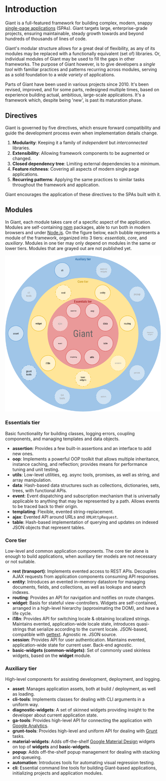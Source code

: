 Introduction
============

Giant is a full-featured framework for building complex, modern, snappy [single-page applications](https://en.wikipedia.org/wiki/Single-page_application) (SPAs). Giant targets large, enterprise-grade projects, ensuring maintainable, steady growth towards and beyond hundreds of thousands of lines of code.

Giant's modular structure allows for a great deal of flexibility, as any of its modules may be replaced with a functionally equivalent (set of) libraries. Or, individual modules of Giant may be used to fill the gaps in other frameworks. The purpose of Giant however, is to give developers a *single tool* with familiar practices and patterns recurring across modules, serving as a solid foundation to a *wide variety* of applications.

Parts of Giant have been used in various projects since 2010. It's been revised, improved, and for some parts, redesigned multiple times, based on experience building actual, ambitious, large-scale applications. It's a framework which, despite being 'new', is past its maturation phase.

Directives
----------

Giant is governed by five directives, which ensure forward compatibility and guide the development process even when implementation details change.

1. **Modularity**: Keeping it a family of *independent* but *interconnected* libraries.
2. **Extensibility**: Allowing framework components to be augmented or changed.
3. **Closed dependency tree**: Limiting external dependencies to a minimum.
4. **Feature richness**: Covering all aspects of modern single page applications.
5. **Recurring patterns**: Applying the same practices to similar tasks throughout the framework and application.

Giant encourages the application of these directives to the SPAs built with it.

Modules
-------

In Giant, each module takes care of a specific aspect of the application. Modules are self-containing [npm](http://npmjs.org) packages, able to run both in modern browsers and under [Node.js](https://nodejs.org). On the figure below, each bubble represents a module of the framework, organized into 3 tiers: *essentials*, *core*, and *auxiliary*. Modules in one tier may only depend on modules in the same or lower tiers. Modules that are grayed out are not published yet.

![Module structure (Open in new tab to magnify)](https://raw.githubusercontent.com/giantjs/giant-developer-guide/draft/images/Giant%20Modules.png)

### Essentials tier

Basic functionality for building classes, logging errors, coupling components, and managing templates and data objects.

- **assertion**: Provides a few built-in assertions and an interface to add new ones.
- **oop**: Implements a powerful OOP toolkit that allows multiple inheritance, instance caching, and reflection; provides means for performance tuning and unit testing.
- **utils**: Low-level utilities, eg. async tools, promises, as well as string, and array manipulation. 
- **data**: Hash-based data structures such as collections, dictionaries, sets, trees, with functional APIs.
- **event**: Event dispatching and subscription mechanism that is universally applicable to anything that may be represented by a path. Allows events to be traced back to their origin.
- **templating**: Flexible, evented string-replacement.
- **ajax**: Evented API around URLs and `XMLHttpRequest`.
- **table**: Hash-based implementation of querying and updates on indexed JSON objects that represent tables.

### Core tier

Low-level and common application components. The core tier alone is enough to build applications, when auxiliary tier models are not necessary or not suitable.

- **rest (transport)**: Implements evented access to REST APIs. Decouples AJAX requests from application components consuming API responses.
- **entity**: Introduces an evented in-memory datastore for managing documents, fields, and collections, as well as lookups and search indexes. 
- **routing**: Provides an API for navigation and notifies on route changes.
- **widget**: Basis for stateful view-controllers. Widgets are self-contained, arranged in a high-level hierarchy (approximating the DOM), and have a life cycle.
- **i18n**: Provides API for switching locale & obtaining localized strings. Maintains evented, application-wide locale state, introduces quasi-strings that serialize according to the current locale. JSON-based, compatible with [gettext](https://www.gnu.org/software/gettext/). Agnostic re. JSON source.
- **session**: Provides API for user authentication. Maintains evented, application-wide state for current user. Back-end agnostic.
- **basic-widgets (common-widgets)**: Set of commonly used skinless widgets, based on the **widget** module.

### Auxiliary tier

High-level components for assisting development, deployment, and logging.

- **asset**: Manages application assets, both at build / deployment, as well as loading.
- **cli-tools**: Implements classes for dealing with CLI arguments in a uniform way.
- **diagnostic-widgets**: A set of skinned widgets providing insight to the developer about current application state.
- **ga-tools**: Provides high-level API for connecting the application with [Google Analytics](https://www.google.com/analytics/).
- **grunt-tools**: Provides high-level and uniform API for dealing with [Grunt](http://gruntjs.com/) tasks.
- **material-widgets**: Adds off-the-shelf [Google Material Design]() widgets on top of **widgets** and **basic-widgets**.
- **popup**: Adds off-the-shelf popup management for dealing with stacking and queueing.
- **automation**: Introduces tools for automating visual regression testing.
- **cli**: Essential command line tools for building Giant-based applications, initializing projects and application modules.
